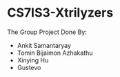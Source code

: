 # CS7IS3-Xtrilyzers
The Group Project Done By: 
- Ankit Samantaryay 
- Tomin Bijaimon Azhakathu 
- Xinying Hu
- Gustevo